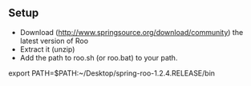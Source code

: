 Setup
-----
* Download (http://www.springsource.org/download/community) the latest version of Roo
* Extract it (unzip)
* Add the path to roo.sh (or roo.bat) to your path.

export PATH=$PATH:~/Desktop/spring-roo-1.2.4.RELEASE/bin

